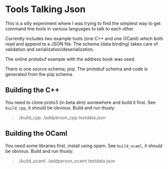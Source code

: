 # Tools Talking Json

This is a silly experiment where I was trying to find the simplest way
to get command line tools in various languages to talk to each other.

Currently includes two example tools (one C++ and one OCaml) which both
read and append to a JSON file. The schema (data binding) takes care of
validation and serialization/deserialization.

The online protobuf example with the address book was used.

There is one source schema; piqi. The protobuf schema and code is generated
from the piqi schema.

## Building the C++

You need to clone proto3 (in beta atm) somewhere and build it first.
See `build_cpp`, it should be obvious. Build and run thusly:

> ./build_cpp
> ./addperson_cpp testdata.json

## Building the OCaml

You need some libraries first, install using opam.
See `build_ocaml`, it should be obvious. Build and run thusly:

> ./build_ocaml
> ./addperson_ocaml testdata.json
